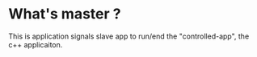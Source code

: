 # What's master ?

This is application signals slave app to run/end the "controlled-app", the c++ applicaiton.